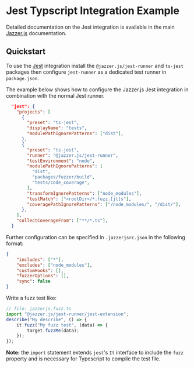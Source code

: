 # Jest Typscript Integration Example

Detailed documentation on the Jest integration is available in the main
[Jazzer.js](https://github.com/CodeIntelligenceTesting/jazzer.js/blob/main/docs/jest-integration.md)
documentation.

## Quickstart

To use the [Jest](https://jestjs.io/) integration install the
`@jazzer.js/jest-runner` and `ts-jest` packages then configure `jest-runner` as
a dedicated test runner in `package.json`.

The example below shows how to configure the Jazzer.js Jest integration in
combination with the normal Jest runner.

```json
  "jest": {
    "projects": [
      {
        "preset": "ts-jest",
        "displayName": "tests",
        "modulePathIgnorePatterns": ["dist"],
      },
      {
        "preset": "ts-jest",
        "runner": "@jazzer.js/jest-runner",
        "testEnvironment": "node",
        "modulePathIgnorePatterns": [
          "dist",
          "packages/fuzzer/build",
          "tests/code_coverage",
        ],
        "transformIgnorePatterns": ["node_modules"],
        "testMatch": ["<rootDir>/*.fuzz.[jt]s"],
        "coveragePathIgnorePatterns": ["/node_modules/", "/dist/"],
      },
    ],
    "collectCoverageFrom": ["**/*.ts"],
  }
```

Further configuration can be specified in `.jazzerjsrc.json` in the following
format:

```json
{
	"includes": ["*"],
	"excludes": ["node_modules"],
	"customHooks": [],
	"fuzzerOptions": [],
	"sync": false
}
```

Write a fuzz test like:

```typescript
// file: jazzerjs.fuzz.ts
import "@jazzer.js/jest-runner/jest-extension";
describe("My describe", () => {
	it.fuzz("My fuzz test", (data) => {
		target.fuzzMe(data);
	});
});
```

**Note:** the `import` statement extends `jest`'s `It` interface to include the
`fuzz` property and is necessary for Typescript to compile the test file.

